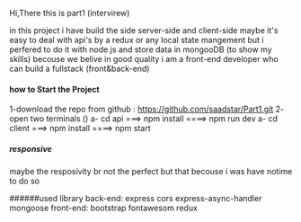 Hi,There 
this is part1 (intervirew)

in this project i have build the side server-side and client-side 
maybe it's easy to deal with api's by a redux or any local state mangement but i perfered to do it with node.js and store data in mongooDB (to show my skills) becouse we belive in good quality i am a front-end developer who can build a fullstack (front&back-end) 





#### how to Start the Project
1-download the repo from github : https://github.com/saadstar/Part1.git
2- open two terminals  ()
 a-  cd api ===> npm install ====> npm run dev
 a-  cd client ===> npm install ====> npm start
   


   ##### responsive 
   maybe the resposivity br not the perfect but that becouse i was have notime to do so 

   ######used library 
   back-end: express cors express-async-handler mongoose
   front-end: bootstrap fontawesom redux 